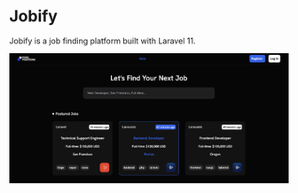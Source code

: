 # Jobify

Jobify is a job finding platform built with Laravel 11.

![Project SS](https://github.com/mrtbg96/jobify/blob/main/public/project-ss.png)
